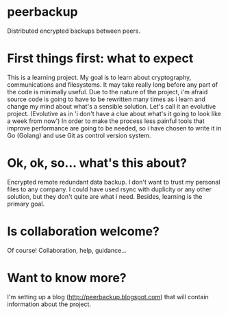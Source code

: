 peerbackup
==========

Distributed encrypted backups between peers. 

First things first: what to expect
===================================
This is a learning project. My goal is to learn about cryptography, communications and filesystems. It may take really long before any part of the code is minimally useful.
Due to the nature of the project, i'm afraid source code is going to have to be rewritten many times as i learn and change my mind about what's a sensible solution. Let's call it an evolutive project. (Evolutive as in 'i don't have a clue about what's it going to look like a week from now')
In order to make the process less painful tools that improve performance are going to be needed, so i have chosen to write it in Go (Golang) and use Git as control version system.

Ok, ok, so... what's this about?
================================
Encrypted remote redundant data backup. I don't want to trust my personal files to any company. I could have used rsync with duplicity or any other solution, but they don't quite are what i need. Besides, learning is the primary goal.

Is collaboration welcome?
=========================
Of course! Collaboration, help, guidance...

Want to know more?
==================
I'm setting up a blog (http://peerbackup.blogspot.com) that will contain information about the project.


